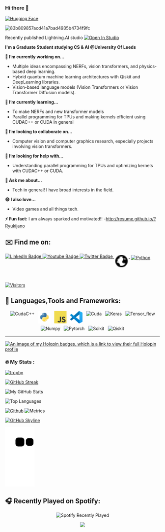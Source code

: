 ### Hi there 👋

[![Hugging Face](https://camo.githubusercontent.com/56f59d91f3ec9de0688a577ce5e0c70b8533fcd6c782204b9a689dd661602e53/68747470733a2f2f68756767696e67666163652e636f2f66726f6e742f6173736574732f686f6d65706167652f687567732e737667)](https://huggingface.co/Ryukijano)

![83b809857acd41a7bad4935b4734f9fc](https://github.com/Ryukijano/Ryukijano/assets/36641583/2077905f-4ece-4e32-b791-ccb425bfc34c)
  

Recently published Lightning.AI studio 
<a target="_blank" href="https://lightning.ai/ryukijano/studios/conv2dlstm-implementation">
  <img src="https://pl-bolts-doc-images.s3.us-east-2.amazonaws.com/app-2/studio-badge.svg" alt="Open In Studio"/>
</a>

 **I'm a Graduate  Student studying CS & AI @University Of Leeds**

**🔭 I’m currently working on...**

* Multiple ideas encompassing NERFs, vision transformers, and physics-based deep learning.
* Hybrid quantum machine learning architectures with Qiskit and DeepLearning libraries.
* Vision-based language models (Vision Transformers or Vision Transformer Diffusion models).

**🌱 I’m currently learning...**

* To make NERFs and new transformer models
* Parallel programming for TPUs and making kernels efficient using CUDAC++ or CUDA in general

**👯 I’m looking to collaborate on...**

* Computer vision and computer graphics research, especially projects involving vision transformers. 

**🤔 I’m looking for help with...**

* Understanding parallel programming for TPUs and optimizing kernels with CUDAC++ or CUDA.

**💬 Ask me about...**

* Tech in general! I have broad interests in the field.

**😄 I also love...**

* Video games and all things tech.

**⚡ Fun fact:** I am always sparked and motivated!! 
-http://resume.github.io/?Ryukijano
## ✉️ Find me on:

<p align="center">

<div id="badges">
  <a href = "https://www.linkedin.com/in/gyanateet-dutta-386215192/">
  <img src="https://img.shields.io/badge/LinkedIn-blue?style=for-the-badge&logo=linkedin&logoColor=white" alt="LinkedIn Badge"/>
  </a>
   <a href="https://www.youtube.com/channel/UCf1XZKm0A_LoZj6Y22fIfcg">
    <img src="https://img.shields.io/badge/YouTube-red?style=for-the-badge&logo=youtube&logoColor=white" alt="Youtube Badge"/>
  </a>
    <a href="https://twitter.com/gyanateet">
    <img src="https://img.shields.io/badge/Twitter-blue?style=for-the-badge&logo=twitter&logoColor=white" alt="Twitter Badge"/>
  </a>
 <a href="https://ryukijano.github.io./" target="_blank" rel="noopener noreferrer"> <img src="https://raw.githubusercontent.com/iconic/open-iconic/master/svg/globe.svg" alt="Python" height="40" style="vertical-align:top; margin:4px"> </a>
 <a href="mailto:gyanateet@gmail.com"> <img src="https://cdn.jsdelivr.net/npm/simple-icons@v3/icons/gmail.svg" alt="Python" height="40" style="vertical-align:top; margin:4px"></a>
</p>

<br />

[![Visitors](https://komarev.com/ghpvc/?username=Ryukijano)](<img src="https://komarev.com/ghpvc/?username=Ryukijano&style=flat-square&color=blue" alt=""/>)

## 🧰 Languages,Tools and Frameworks:
<p align="center">
<img src="https://raw.githubusercontent.com/kriegalex/vscode-cuda/master/images/cudaIcon.png" alt="CudaC++" height="40" style="vertical-align:top; margin:4px">
<img src="https://raw.githubusercontent.com/github/explore/80688e429a7d4ef2fca1e82350fe8e3517d3494d/topics/python/python.png" alt="Python" height="40" style="vertical-align:top; margin:4px">
<img src="https://raw.githubusercontent.com/github/explore/80688e429a7d4ef2fca1e82350fe8e3517d3494d/topics/javascript/javascript.png" alt="Javascript" height="40" style="vertical-align:top; margin:4px">
<img src="https://raw.githubusercontent.com/github/explore/80688e429a7d4ef2fca1e82350fe8e3517d3494d/topics/visual-studio-code/visual-studio-code.png" alt="VS Code" height="40" style="vertical-align:top; margin:4px">
<img src="https://github.com/valohai/ml-logos/blob/master/cuda.svg" alt="Cuda" height="40" style="vertical-align:top; margin:4px">
<img src="https://github.com/valohai/ml-logos/blob/master/keras.svg" alt="Keras" height="40" style="vertical-align:top; margin:4px">
<img src="https://github.com/valohai/ml-logos/blob/master/tensorflow-tf.svg" alt="Tensor_flow" height="40" style="vertical-align:top; margin:4px">
<img src="https://github.com/valohai/ml-logos/blob/master/numpy-logo.svg" alt="Numpy" height="40" style="vertical-align:top; margin:4px">
<img src="https://github.com/valohai/ml-logos/blob/master/pytorch.svg" alt="Pytorch" height="40" style="vertical-align:top; margin:4px">
<img src="https://github.com/valohai/ml-logos/blob/master/scikit-learn.svg" alt="Scikit" height="40" style="vertical-align:top; margin:4px">
<img src="https://yt3.ggpht.com/ytc/AKedOLQLiGgNVoKuP0OOmK2l0YqdKuAHFkPqlKtPoOe63w=s900-c-k-c0x00ffffff-no-rj" alt="Qiskit" height="40" style="vertical-align:top; margin:4px">



</p>

---

[![An image of my Holopin badges, which is a link to view their full Holopin profile](https://holopin.me/ryukijano)](https://holopin.io/ryukijano)

### :fire: My Stats :
[![trophy](https://github-profile-trophy.vercel.app/?username=Ryukijano&theme=onedark)](https://github.com/ryo-ma/github-profile-trophy)

[![GitHub Streak](http://github-readme-streak-stats.herokuapp.com?user=Ryukijano&theme=dark&background=000000)](https://git.io/streak-stats)

![My GitHub Stats](https://github-readme-stats.vercel.app/api/?username=Ryukijano&count_private=true&theme=tokyonight&show_icons=true)

![Top Languages](https://github-readme-stats.vercel.app/api/top-langs/?username=Ryukijano&langs_count=5&theme=tokyonight)

[![Github](https://img.shields.io/github/followers/Ryukijano?label=Follow&style=social)](https://github.com/Ryukijano)
![Metrics](https://metrics.lecoq.io/Ryukijano?template=classic&languages=1&achievements=1&base.indepth=false)

[![GitHub Skyline](https://img.shields.io/badge/Skyline-View-blue)](https://skyline.github.com/Ryukijano/2024)

![snake svg](https://github.com/Ryukijano/Ryukijano/blob/output/github-contribution-grid-snake.svg)

## 🎧 Recently Played on Spotify:
<!-- Spotify Recently Played Tracks -->
<p align="center">
  <img src="https://spotify-recently-played-readme.vercel.app/api?user=YOUR_SPOTIFY_USER_ID" alt="Spotify Recently Played" />
</p>

<p align="center">
     <img src="https://capsule-render.vercel.app/api?type=waving&color=gradient&height=100&section=footer"/>
</p>

